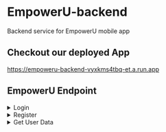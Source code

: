 # EmpowerU-backend
Backend service for EmpowerU mobile app

## Checkout our deployed App
https://empoweru-backend-vyxkms4tbq-et.a.run.app

## EmpowerU Endpoint

<details>
           <summary>Login</summary>
Login Endpoint for Authorization in EmpowerU App

**URL**   : https://empoweru-backend-vyxkms4tbq-et.a.run.app/login

**Method**: POST

**Body** (JSON)
```
{
    "username" : "empower",
    "password" : "empowerpassword"
}
```

**Success Response** (JSON)
```
{
    "user": "646as21323das1231sd1wd1g1",
    "status": 200
}
```

**Failed Response** (JSON)
```
{
    "errors": {
        "username": "Username not registered!",
        "password": ""
    }
}
```
</details>
<details>
           <summary>Register</summary>
Register Endpoint for Authorization in EmpowerU App

**URL**: https://empoweru-backend-vyxkms4tbq-et.a.run.app/signup

**Method**: POST

**Body** (JSON)
```
{
    "username" : "empower",
    "password" : "empowerpassword",
    "email" :"empower@mail.com"
}
```

**Success Response** (JSON)
```
{
    "user": "646as21323das1231sd1wd1g1",
    "status": 200
}
```

**Failed Response** (JSON)

User didnt provide Email
```
{
    "errors": {
        "username": "",
        "password": "",
        "email": "Please enter an email"
    }
}
```
User didnt enter a valid Email
```
{
    "errors": {
        "username": "",
        "password": "",
        "email": "Email is not valid!"
    }
}
```
User didnt provide Password
```
{
    "errors": {
        "username": "",
        "password": "Please enter password"
    }
}
```
User didnt provide Username
```
{
    "errors": {
        "username": "Please enter a username",
        "password": ""
    }
}
```
</details>
<details>
           <summary>Get User Data</summary>
GET Endpoint for retrieving user data in EmpowerU App

**URL**   : https://empoweru-backend-vyxkms4tbq-et.a.run.app/datauser

**Method**: GET

**Body** (JSON)
```
{
    "id" : "646as21323das1231sd1wd1g1",
}
```

**Success Response** (JSON)
```
{
    "username": "empower",
    "email": "empower@mail.com",
    "status": 200
}
```

**Failed Response** (JSON)
```
{
    "error": "Invalid ID",
    "status": 400
}
```
</details>
